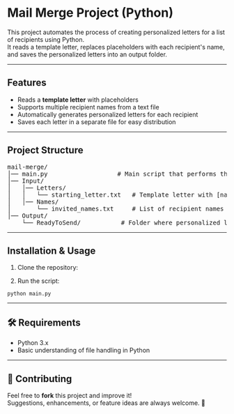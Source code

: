 <h1>Mail Merge Project (Python)</h1>

<p>
  This project automates the process of creating personalized letters for a list of recipients using Python.<br>
  It reads a template letter, replaces placeholders with each recipient's name, and saves the personalized letters 
  into an output folder.
</p>

<hr>

<h2>Features</h2>
<ul>
  <li>Reads a <strong>template letter</strong> with placeholders</li>
  <li>Supports multiple recipient names from a text file</li>
  <li>Automatically generates personalized letters for each recipient</li>
  <li>Saves each letter in a separate file for easy distribution</li>
</ul>

<hr>

<h2>Project Structure</h2>
<pre>
mail-merge/
│── main.py                   # Main script that performs the mail merge
│── Input/
│   │── Letters/
│   │   └── starting_letter.txt   # Template letter with [name] placeholder
│   │── Names/
│       └── invited_names.txt     # List of recipient names
│── Output/
    └── ReadyToSend/           # Folder where personalized letters are saved
</pre>

<hr>

<h2>Installation &amp; Usage</h2>
<ol>
  <li>Clone the repository:</li>
</ol>
<ol start="2">
  <li>Run the script:</li>
</ol>
<pre><code>python main.py
</code></pre>

<hr>

<h2>🛠 Requirements</h2>
<ul>
  <li>Python 3.x</li>
  <li>Basic understanding of file handling in Python</li>
</ul>

<hr>

<h2>🤝 Contributing</h2>
<p>
  Feel free to <strong>fork</strong> this project and improve it! <br>
  Suggestions, enhancements, or feature ideas are always welcome. 🙌
</p>
